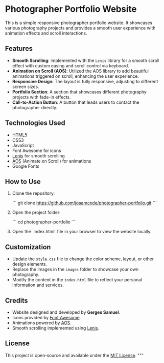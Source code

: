 # Photographer Portfolio Website

This is a simple responsive photographer portfolio website. It showcases various photography projects and provides a smooth user experience with animation effects and scroll interactions.

## Features

- **Smooth Scrolling**: Implemented with the `Lenis` library for a smooth scroll effect with custom easing and scroll control via keyboard.
- **Animation on Scroll (AOS)**: Utilized the AOS library to add beautiful animations triggered on scroll, enhancing the user experience.
- **Responsive Design**: The layout is fully responsive, adjusting to different screen sizes.
- **Portfolio Section**: A section that showcases different photography projects with fade-in effects.
- **Call-to-Action Button**: A button that leads users to contact the photographer directly.

## Technologies Used

- HTML5
- CSS3
- JavaScript
- Font Awesome for icons
- [Lenis](https://github.com/studio-freight/lenis) for smooth scrolling
- [AOS](https://michalsnik.github.io/aos/) (Animate on Scroll) for animations
- Google Fonts

## How to Use

1. Clone the repository:

   \`\`\`
   git clone https://github.com/josamcode/photographer-portfolio.git
   \`\`\`

2. Open the project folder:

   \`\`\`
   cd photographer-portfolio
   \`\`\`

3. Open the \`index.html\` file in your browser to view the website locally.

## Customization

- Update the `style.css` file to change the color scheme, layout, or other design elements.
- Replace the images in the `images` folder to showcase your own photography.
- Modify the content in the `index.html` file to reflect your personal information and services.

## Credits

- Website designed and developed by **Gerges Samuel**.
- Icons provided by [Font Awesome](https://fontawesome.com/).
- Animations powered by [AOS](https://michalsnik.github.io/aos/).
- Smooth scrolling implemented using [Lenis](https://github.com/studio-freight/lenis).

## License

This project is open-source and available under the [MIT License](LICENSE).
"""

